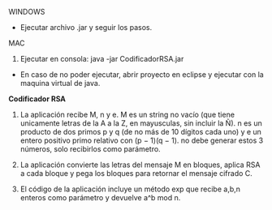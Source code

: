 WINDOWS
- Ejecutar archivo .jar y seguir los pasos.

MAC
1. Ejecutar en consola:
java -jar CodificadorRSA.jar

* En caso de no poder ejecutar, abrir proyecto en eclipse y ejecutar con la maquina virtual de java.


**Codificador RSA**

1. La aplicación recibe M, n y e. M es un string no vacío (que tiene unicamente letras de la A a la Z, en mayusculas, sin incluir la Ñ). n es un producto de dos primos p y q (de no más de 10 dígitos cada uno) y e un entero positivo primo relativo con (p − 1)(q − 1). no debe generar estos 3 números, solo recibirlos como parámetro.

2. La aplicación convierte las letras del mensaje M en bloques, aplica RSA a cada bloque y pega los bloques para retornar el mensaje cifrado C.

3. El código de la aplicación  incluye un método exp que recibe a,b,n enteros como parámetro y devuelve a^b mod n.
